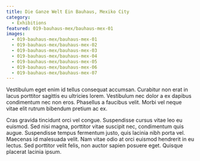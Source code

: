 ```yaml
---
title: Die Ganze Welt Ein Bauhaus, Mexiko City
category:
  - Exhibitions
featured: 019-bauhaus-mex/bauhaus-mex-01
images:
  - 019-bauhaus-mex/bauhaus-mex-01
  - 019-bauhaus-mex/bauhaus-mex-02
  - 019-bauhaus-mex/bauhaus-mex-03
  - 019-bauhaus-mex/bauhaus-mex-04
  - 019-bauhaus-mex/bauhaus-mex-05
  - 019-bauhaus-mex/bauhaus-mex-06
  - 019-bauhaus-mex/bauhaus-mex-07
---
```


Vestibulum eget enim id tellus consequat accumsan. Curabitur non erat in lacus porttitor sagittis eu ultricies lorem. Vestibulum nec dolor a ex dapibus condimentum nec non eros. Phasellus a faucibus velit. Morbi vel neque vitae elit rutrum bibendum pretium ac ex.

Cras gravida tincidunt orci vel congue. Suspendisse cursus vitae leo eu euismod. Sed nisi magna, porttitor vitae suscipit nec, condimentum quis augue. Suspendisse tempus fermentum justo, quis lacinia nibh porta vel. Maecenas id malesuada velit. Nam vitae odio at orci euismod hendrerit in eu lectus. Sed porttitor velit felis, non auctor sapien posuere eget. Quisque placerat lacinia ipsum.